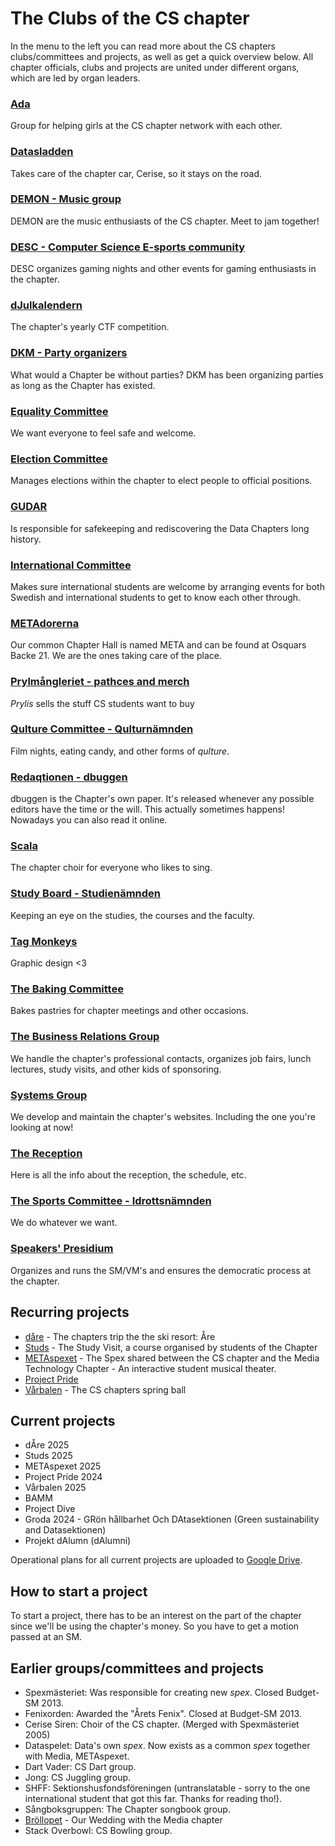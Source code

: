 # The Clubs of the CS chapter

In the menu to the left you can read more about the CS chapters clubs/committees and projects, as well as get a quick overview below. All chapter officials, clubs and projects are united under different organs, which are led by organ leaders.

### [Ada](/namnder/eventorganet/ada?lang=en)

Group for helping girls at the CS chapter network with each other.

### [Datasladden](/namnder/forvaltningsorganet/datasladden?lang=en)

Takes care of the chapter car, Cerise, so it stays on the road.

### [DEMON - Music group](/namnder/studiesociala-organet/demon?lang=en)

DEMON are the music enthusiasts of the CS chapter. Meet to jam together!

### [DESC - Computer Science E-sports community](/namnder/studiesociala-organet/desc?lang=en)

DESC organizes gaming nights and other events for gaming enthusiasts in the chapter.

### [dJulkalendern](/namnder/informationsorganet/djulkalendern?lang=en)

The chapter's yearly CTF competition. <img style="height: 1em" src="https://djulkalendern.se/images/djuldanke.svg">

### [DKM - Party organizers](/namnder/eventorganet/dkm?lang=en)

What would a Chapter be without parties? DKM has been organizing parties as long as the Chapter has existed.

### [Equality Committee](/namnder/paverkansorganet/jamlikhetsnamnden?lang=en)

We want everyone to feel safe and welcome.

### [Election Committee](/namnder/valberedningen?lang=en)

Manages elections within the chapter to elect people to official positions.

### [GUDAR](/namnder/informationsorganet/gudar?lang=en)

Is responsible for safekeeping and rediscovering the Data Chapters long history.

### [International Committee](/namnder/eventorganet/internationellanamnden?lang=en)

Makes sure international students are welcome by arranging events for both Swedish and international students to get to know each other through.

### [METAdorerna](/namnder/forvaltningsorganet/metadorerna?lang=en)

Our common Chapter Hall is named META and can be found at Osquars Backe 21. We are the ones taking care of the place.

### [Prylmångleriet - pathces and merch](/namnder/studiesociala-organet/prylmangleriet?lang=en)

_Prylis_ sells the stuff CS students want to buy

### [Qulture Committee - Qulturnämnden](/namnder/studiesociala-organet/qulturnamnden?lang=en)

Film nights, eating candy, and other forms of _qulture_.

### [Redaqtionen - dbuggen](/namnder/informationsorganet/redaqtionen)

dbuggen is the Chapter's own paper. It's released whenever any possible editors have the time or the will. This actually sometimes happens! Nowadays you can also read it online.

### [Scala](/namnder/studiesociala-organet/scala?lang=en)

The chapter choir for everyone who likes to sing.

### [Study Board - Studienämnden](/namnder/paverkansorganet/studienamnden?lang=en)

Keeping an eye on the studies, the courses and the faculty.

### [Tag Monkeys](/namnder/informationsorganet/tag-monkeys?lang=en)

Graphic design <3

### [The Baking Committee](/namnder/studiesociala-organet/baknamnden?lang=en)

Bakes pastries for chapter meetings and other occasions.

### [The Business Relations Group](/namnder/naringslivsorganet/naringslivsgruppen?lang=en)

We handle the chapter's professional contacts, organizes job fairs, lunch lectures, study visits, and other kids of sponsoring.

### [Systems Group](/namnder/informationsorganet/systemgruppen?lang=en)

We develop and maintain the chapter's websites. Including the one you're looking at now!

### [The Reception](/namnder/mottagningen?lang=en)

Here is all the info about the reception, the schedule, etc.

### [The Sports Committee - Idrottsnämnden](/namnder/studiesociala-organet/idrottsnamnden?lang=en)

We do whatever we want.

### [Speakers' Presidium](/namnder/talmanspresidiet?lang=en)

Organizes and runs the SM/VM's and ensures the democratic process at the chapter.

## Recurring projects

- [dåre](/namnder/projekt/dare) - The chapters trip the the ski resort: Åre
- [Studs](/namnder/projekt/studs) - The Study Visit, a course organised by students of the Chapter
- [METAspexet](/namnder/projekt/metaspexet) - The Spex shared between the CS chapter and the Media Technology Chapter - An interactive student musical theater.
- [Project Pride](/namnder/projekt/projectpride)
- [Vårbalen](/namnder/projekt/project-pride) - The CS chapters spring ball

## Current projects

- dÅre 2025
- Studs 2025
- METAspexet 2025
- Project Pride 2024
- Vårbalen 2025
- BAMM
- Project Dive
- Groda 2024 - GRön hållbarhet Och DAtasektionen (Green sustainability and Datasektionen)
- Projekt dAlumn (dAlumni)

Operational plans for all current projects are uploaded to [Google Drive](https://dsekt.se/vp-projekt).

## How to start a project

To start a project, there has to be an interest on the part of the chapter since we'll be using the chapter's money.
So you have to get a motion passed at an SM.

## Earlier groups/committees and projects

- Spexmästeriet: Was responsible for creating new _spex_. Closed Budget-SM 2013.
- Fenixorden: Awarded the "Årets Fenix". Closed at Budget-SM 2013.
- Cerise Siren: Choir of the CS chapter. (Merged with Spexmästeriet 2005)
- Dataspelet: Data's own _spex_. Now exists as a common _spex_ together with Media, METAspexet.
- Dart Vader: CS Dart group.
- Jong: CS Juggling group.
- SHFF: Sektionshusfondsföreningen (untranslatable - sorry to the one international student that got this far. Thanks for reading tho!).
- Sångboksgruppen: The Chapter songbook group.
- [Bröllopet](https://www.facebook.com/brollopet2017) - Our Wedding with the Media chapter
- Stack Overbowl: CS Bowling group.

